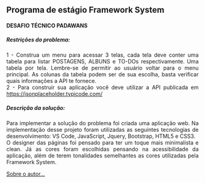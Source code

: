  <h2>Programa de estágio Framework System</h2>
                    <h4>DESAFIO TÉCNICO PADAWANS</h2>
                    <div style=" text-align: justify">
                        <h5>Restrições do problema:</h5>
                        <p>
                            1 - Construa um menu para acessar 3 telas, cada tela deve conter uma tabela para listar POSTAGENS, ALBUNS e 
                            TO-DOs respectivamente. Uma tabela por tela. Lembre-se de permitir ao usuário voltar para o menu principal.
                             As colunas da tabela podem ser de sua escolha, basta verificar quais informações a API te fornece.<br>
                            2 - Para construir sua aplicação você deve utilizar a API publicada em <a href="https://jsonplaceholder.typicode.com/">https://jsonplaceholder.typicode.com/</a>
                        </p>
                        <h5>Descrição da solução:</h5>
                        <p>
                            Para implementar a solução do problema foi criada uma aplicação web. Na implementação desse projeto foram utilizadas as seguintes
                            tecnologias de desenvolvimento: VS Code, JavaScript, Jquery, Bootstrap, HTML5 e CSS3. <br>O designer das páginas foi pensado para ter um toque mais
                            minimalista e clean. Já as cores foram escolhidas pensando na acessibilidade da aplicação, além de terem tonalidades semelhantes as cores
                            utilizadas pela  Framework System.                            
                        </p>
                        <p><a href="autor.html">Sobre o autor...</a></p>
                    </div>
